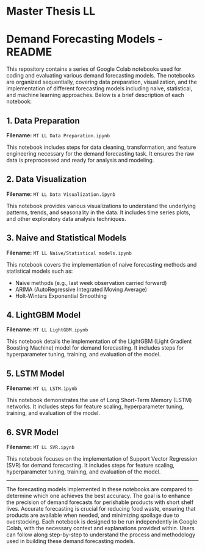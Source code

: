 # Master Thesis LL
# Demand Forecasting Models - README

This repository contains a series of Google Colab notebooks used for coding and evaluating various demand forecasting models. The notebooks are organized sequentially, covering data preparation, visualization, and the implementation of different forecasting models including naive, statistical, and machine learning approaches. Below is a brief description of each notebook:

## 1. Data Preparation
**Filename:** `MT LL Data Preparation.ipynb`

This notebook includes steps for data cleaning, transformation, and feature engineering necessary for the demand forecasting task. It ensures the raw data is preprocessed and ready for analysis and modeling.

## 2. Data Visualization
**Filename:** `MT LL Data Visualization.ipynb`

This notebook provides various visualizations to understand the underlying patterns, trends, and seasonality in the data. It includes time series plots, and other exploratory data analysis techniques.

## 3. Naive and Statistical Models
**Filename:** `MT LL Naïve/Statistical models.ipynb`

This notebook covers the implementation of naive forecasting methods and statistical models such as:
- Naive methods (e.g., last week observation carried forward)
- ARIMA (AutoRegressive Integrated Moving Average)
- Holt-Winters Exponential Smoothing

## 4. LightGBM Model
**Filename:** `MT LL LightGBM.ipynb`

This notebook details the implementation of the LightGBM (Light Gradient Boosting Machine) model for demand forecasting. It includes steps for hyperparameter tuning, training, and evaluation of the model.

## 5. LSTM Model
**Filename:** `MT LL LSTM.ipynb`

This notebook demonstrates the use of Long Short-Term Memory (LSTM) networks. It includes steps for feature scaling, hyperparameter tuning, training, and evaluation of the model.


## 6. SVR Model
**Filename:** `MT LL SVR.ipynb`

This notebook focuses on the implementation of Support Vector Regression (SVR) for demand forecasting. It includes steps for feature scaling, hyperparameter tuning, training, and evaluation of the model.

---

The forecasting models implemented in these notebooks are compared to determine which one achieves the best accuracy. The goal is to enhance the precision of demand forecasts for perishable products with short shelf lives. Accurate forecasting is crucial for reducing food waste, ensuring that products are available when needed, and minimizing spoilage due to overstocking. Each notebook is designed to be run independently in Google Colab, with the necessary context and explanations provided within. Users can follow along step-by-step to understand the process and methodology used in building these demand forecasting models.
